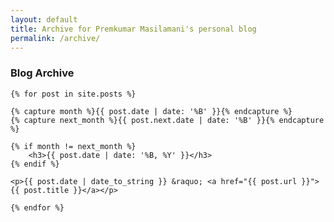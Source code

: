 ```yaml
---
layout: default
title: Archive for Premkumar Masilamani's personal blog
permalink: /archive/
---
```


<div class="post">
    <h3>Blog Archive</h3>

    {% for post in site.posts %}

	{% capture month %}{{ post.date | date: '%B' }}{% endcapture %}
	{% capture next_month %}{{ post.next.date | date: '%B' }}{% endcapture %}

	{% if month != next_month %}
		<h3>{{ post.date | date: '%B, %Y' }}</h3>
	{% endif %}

	<p>{{ post.date | date_to_string }} &raquo; <a href="{{ post.url }}">{{ post.title }}</a></p>

    {% endfor %}
</div>
